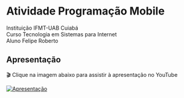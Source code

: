 # Atividade Programação Mobile
Instituição IFMT-UAB Cuiabá  
Curso Tecnologia em Sistemas para Internet  
Aluno Felipe Roberto  


## Apresentação

🎬 Clique na imagem abaixo para assistir à apresentação no YouTube  

[![Apresentação](https://img.youtube.com/vi/mme8odnpYy8/hqdefault.jpg)](https://www.youtube.com/watch?v=mme8odnpYy8)

